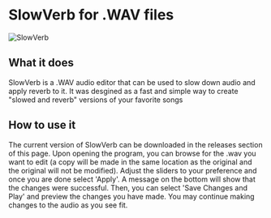 # SlowVerb for .WAV files
![SlowVerb](https://user-images.githubusercontent.com/101676008/162086218-0efb81ca-a363-4a49-a813-3779ee86800f.png)

## What it does
SlowVerb is a .WAV audio editor that can be used to slow down audio and apply reverb to it. It was desgined as a fast and simple way to create "slowed and reverb" versions of your favorite songs 

## How to use it
The current version of SlowVerb can be downloaded in the releases section of this page. Upon opening the program, you can browse for the .wav you want to edit (a copy will be made in the same location as the original and the original will not be modified). Adjust the sliders to your preference and once you are done select 'Apply'. A message on the bottom will show that the changes were successful. Then, you can select 'Save Changes and Play' and preview the changes you have made. You may continue making changes to the audio as you see fit.
